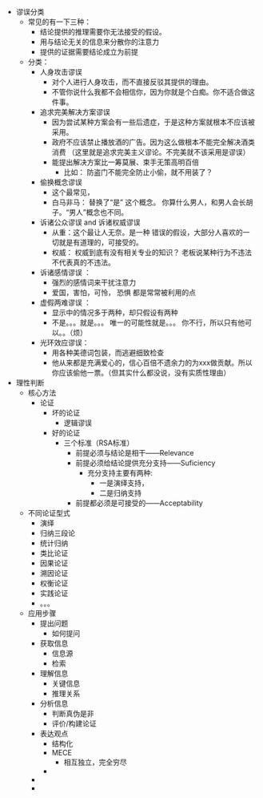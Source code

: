 - 谬误分类
	- 常见的有一下三种：
		- 结论提供的推理需要你无法接受的假设。
		- 用与结论无关的信息来分散你的注意力
		- 提供的证据需要结论成立为前提
	- 分类：
		- 人身攻击谬误
			- 对个人进行人身攻击，而不直接反驳其提供的理由。
			- 不管你说什么我都不会相信你，因为你就是个白痴。你不适合做这件事。
		- 追求完美解决方案谬误
			- 因为尝试某种方案会有一些后遗症，于是这种方案就根本不应该被采用。
			- 政府不应该禁止播放酒的广告。因为这么做根本不能完全解决酒类消费
			  （这里就是追求完美主义谬论。不完美就不该采用是谬误）
			- 能提出解决方案比一筹莫展、束手无策高明百倍
				- 比如： 防盗门不能完全防止小偷，就不用装了？
		- 偷换概念谬误
			- 这个最常见，
			- 白马非马： 替换了“是” 这个概念。
			  你算什么男人，和男人会长胡子。“男人”概念也不同。
		- 诉诸公众谬误 and 诉诸权威谬误
			- 从重：这个最让人无奈。是一种 错误的假设，大部分人喜欢的一切就是有道理的，可接受的。
			- 权威： 权威到底有没有相关专业的知识？ 老板说某种行为不违法不代表真的不违法。
		- 诉诸感情谬误 ：
			- 强烈的感情词来干扰注意力
			- 爱国，害怕，可怜， 恐惧 都是常常被利用的点
		- 虚假两难谬误 ：
			- 显示中的情况多于两种，却只假设有两种
			- 不是。。。就是。。。
			  唯一的可能性就是。。。
			  你不行，所以只有他可以。。（烦）
		- 光环效应谬误：
			- 用各种美德词包装，而逃避细致检查
			- 他从来都是充满爱心的，信心百倍不遗余力的为xxx做贡献。所以你应该偷他一票。（但其实什么都没说，没有实质性理由）
- 理性判断
	- 核心方法
		- 论证
			- 坏的论证
				- 逻辑谬误
			- 好的论证
				- 三个标准（RSA标准）
					- 前提必须与结论是相干——Relevance
					- 前提必须给结论提供充分支持——Suficiency
						- 充分支持主要有两种:
							- 一是演绎支持，
							- 二是归纳支持
					- 前提都必须是可接受的——Acceptability
	- 不同论证型式
		- 演绎
		- 归纳三段论
		- 统计归纳
		- 类比论证
		- 因果论证
		- 溯因论证
		- 权衡论证
		- 实践论证
		- 。。。
	- 应用步骤
		- 提出问题
			- 如何提问
		- 获取信息
			- 信息源
			- 检索
		- 理解信息
			- 关键信息
			- 推理关系
		- 分析信息
			- 判断真伪是非
			- 评价/构建论证
		- 表达观点
			- 结构化
			- MECE
				- 相互独立，完全穷尽
			-
		-
		-
